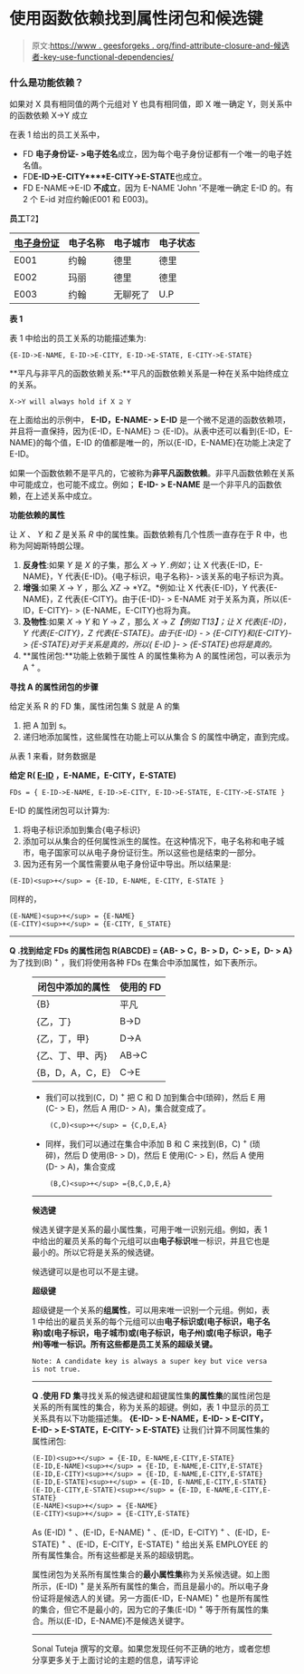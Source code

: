 # 使用函数依赖找到属性闭包和候选键

> 原文:[https://www . geesforgeks . org/find-attribute-closure-and-候选者-key-use-functional-dependencies/](https://www.geeksforgeeks.org/finding-attribute-closure-and-candidate-keys-using-functional-dependencies/)

### **什么是功能依赖？**

如果对 X 具有相同值的两个元组对 Y 也具有相同值，即 X 唯一确定 Y，则关系中的函数依赖 X->Y 成立

在表 1 给出的员工关系中，

*   FD **电子身份证- >电子姓名**成立，因为每个电子身份证都有一个唯一的电子姓名值。
*   FD**E-ID->E-CITY****E-CITY->E-STATE**也成立。
*   FD E-NAME->E-ID **不成立**，因为 E-NAME 'John '不是唯一确定 E-ID 的。有 2 个 E-id 对应约翰(E001 和 E003)。

**员工**T2】

| **<u>电子身份证</u>** | **电子名称** | **电子城市** | **电子状态** |
| --- | --- | --- | --- |
| E001 | 约翰 | 德里 | 德里 |
| E002 | 玛丽 | 德里 | 德里 |
| E003 | 约翰 | 无聊死了 | U.P |

**表 1**

表 1 中给出的员工关系的功能描述集为:

```
{E-ID->E-NAME, E-ID->E-CITY, E-ID->E-STATE, E-CITY->E-STATE}
```

**平凡与非平凡的函数依赖关系:**平凡的函数依赖关系是一种在关系中始终成立的关系。

```
X->Y will always hold if X ⊇ Y
```

在上面给出的示例中， **E-ID，E-NAME- > E-ID** 是一个微不足道的函数依赖项，并且将一直保持，因为{E-ID，E-NAME} ⊃ {E-ID}。从表中还可以看到{E-ID，E-NAME}的每个值，E-ID 的值都是唯一的，所以{E-ID，E-NAME}在功能上决定了 E-ID。

如果一个函数依赖不是平凡的，它被称为**非平凡函数依赖**。非平凡函数依赖在关系中可能成立，也可能不成立。例如； **E-ID- > E-NAME** 是一个非平凡的函数依赖，在上述关系中成立。

**功能依赖的属性**

让 *X* 、 *Y* 和 *Z* 是关系 *R* 中的属性集。函数依赖有几个性质一直存在于 R 中，也称为阿姆斯特朗公理。

1.  **反身性**:如果 *Y* 是 *X* 的子集，那么 *X* → *Y .例如*；让 X 代表{E-ID，E-NAME}，Y 代表{E-ID}。{电子标识，电子名称}- >该关系的电子标识为真。
2.  **增强**:如果 *X* → *Y* ，那么 *XZ* → *YZ。*例如:让 X 代表{E-ID}，Y 代表{E-NAME}，Z 代表{E-CITY}。由于{E-ID}- > E-NAME 对于关系为真，所以{E-ID，E-CITY}- > {E-NAME，E-CITY}也将为真。
3.  **及物性**:如果 *X* → *Y* 和 *Y* → *Z* ，那么 *X* → *Z【例如 T13】；让 X 代表{E-ID}，Y 代表{E-CITY}，Z 代表{E-STATE}。由于{E-ID} - > {E-CITY}和{E-CITY}- > {E-STATE}对于关系是真的，所以{ E-ID }- > {E-STATE}也将是真的。*
4.  **属性闭包:**功能上依赖于属性 A 的属性集称为 A 的属性闭包，可以表示为 A <sup>+</sup> 。

**寻找 A 的属性闭包的步骤**

给定关系 R 的 FD 集，属性闭包集 S 就是 A 的集

1.  把 A 加到 s。
2.  递归地添加属性，这些属性在功能上可以从集合 S 的属性中确定，直到完成。

从表 1 来看，财务数据是

**给定 R( <u>E-ID</u> ，E-NAME，E-CITY，E-STATE)**

```
FDs = { E-ID->E-NAME, E-ID->E-CITY, E-ID->E-STATE, E-CITY->E-STATE }
```

E-ID 的属性闭包可以计算为:

1.  将电子标识添加到集合{电子标识}
2.  添加可以从集合的任何属性派生的属性。在这种情况下，电子名称和电子城市，电子国家可以从电子身份证衍生。所以这些也是结束的一部分。
3.  因为还有另一个属性需要从电子身份证中导出。所以结果是:

```
(E-ID)<sup>+</sup> = {E-ID, E-NAME, E-CITY, E-STATE }
```

同样的，

```
(E-NAME)<sup>+</sup> = {E-NAME}
(E-CITY)<sup>+</sup> = {E-CITY, E_STATE}
```

* * *

**Q .找到给定 FDs 的属性闭包 R(ABCDE) = {AB- > C，B- > D，C- > E，D- > A}** 为了找到(B) <sup>+</sup> ，我们将使用各种 FDs 在集合中添加属性，如下表所示。

<figure class="table">

| 闭包中添加的属性 | 使用的 FD |
| --- | --- |
| {B} | 平凡 |
| {乙，丁} | B->D |
| {乙，丁，甲} | D->A |
| {乙、丁、甲、丙} | AB->C |
| {B，D，A，C，E} | C->E |

*   我们可以找到(C，D) <sup>+</sup> 把 C 和 D 加到集合中(琐碎)，然后 E 用(C- > E)，然后 A 用(D- > A)，集合就变成了。

    ```
     (C,D)<sup>+</sup> = {C,D,E,A}
    ```

*   同样，我们可以通过在集合中添加 B 和 C 来找到(B，C) <sup>+</sup> (琐碎)，然后 D 使用(B- > D)，然后 E 使用(C- > E)，然后 A 使用(D- > A)，集合变成

    ```
     (B,C)<sup>+</sup> ={B,C,D,E,A}
    ```

* * *

**候选键**

候选关键字是关系的最小属性集，可用于唯一识别元组。例如，表 1 中给出的雇员关系的每个元组可以由**电子标识**唯一标识，并且它也是最小的。所以它将是关系的候选键。

候选键可以是也可以不是主键。

**超级键**

超级键是一个关系的**组属性**，可以用来唯一识别一个元组。例如，表 1 中给出的雇员关系的每个元组可以由**电子标识或(电子标识，电子名称)或(电子标识，电子城市)或(电子标识，电子州)或(电子标识，电子州)等唯一标识。所有这些都是员工关系的超级关键。**

```
Note: A candidate key is always a super key but vice versa is not true.
```

* * *

**Q .使用 FD 集**寻找关系的候选键和超键属性集**的属性集**的属性闭包是关系的所有属性的集合，称为关系的超键。例如，表 1 中显示的员工关系具有以下功能描述集。 **{E-ID- > E-NAME，E-ID- > E-CITY，E-ID- > E-STATE，E-CITY- > E-STATE}** 让我们计算不同属性集的属性闭包:

```
(E-ID)<sup>+</sup> = {E-ID, E-NAME,E-CITY,E-STATE}
(E-ID,E-NAME)<sup>+</sup> = {E-ID, E-NAME,E-CITY,E-STATE}
(E-ID,E-CITY)<sup>+</sup> = {E-ID, E-NAME,E-CITY,E-STATE}
(E-ID,E-STATE)<sup>+</sup> = {E-ID, E-NAME,E-CITY,E-STATE}
(E-ID,E-CITY,E-STATE)<sup>+</sup> = {E-ID, E-NAME,E-CITY,E-STATE}
(E-NAME)<sup>+</sup> = {E-NAME}
(E-CITY)<sup>+</sup> = {E-CITY,E-STATE}
```

As (E-ID) <sup>+</sup> 、(E-ID，E-NAME) <sup>+</sup> 、(E-ID，E-CITY) <sup>+</sup> 、(E-ID，E-STATE) <sup>+</sup> 、(E-ID，E-CITY，E-STATE) <sup>+</sup> 给出关系 EMPLOYEE 的所有属性集合。所有这些都是关系的超级钥匙。

属性闭包为关系所有属性集合的**最小属性集**称为关系候选键。如上图所示，(E-ID) <sup>+</sup> 是关系所有属性的集合，而且是最小的。所以电子身份证将是候选人的关键。另一方面(E-ID，E-NAME) <sup>+</sup> 也是所有属性的集合，但它不是最小的，因为它的子集(E-ID) <sup>+</sup> 等于所有属性的集合。所以(E-ID，E-NAME)不是候选关键字。

* * *

Sonal Tuteja 撰写的文章。如果您发现任何不正确的地方，或者您想分享更多关于上面讨论的主题的信息，请写评论

</figure>